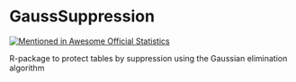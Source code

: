 # GaussSuppression
[![Mentioned in Awesome Official Statistics ](https://awesome.re/mentioned-badge.svg)](http://www.awesomeofficialstatistics.org)

R-package to protect tables by suppression using the Gaussian elimination algorithm
